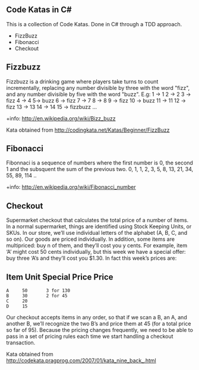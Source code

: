 Code Katas in C#
------------------

This is a collection of Code Katas. Done in C# through a TDD approach.

* FizzBuzz
* Fibonacci
* Checkout


Fizzbuzz
---------

Fizzbuzz is a drinking game where players take turns to count incrementally, replacing any number divisible by three with the word "fizz", and any number divisible by five with the word "buzz".
E.g: 
	1 -> 1
    2 -> 2
	3 -> fizz
	4 -> 4
	5-> buzz 
	6 -> fizz
	7 -> 7
	8 -> 8
	9 -> fizz
	10 -> buzz
	11 -> 11
	12 -> fizz
	13 -> 13
	14 -> 14
	15 -> fizzbuzz
	...

+info: http://en.wikipedia.org/wiki/Bizz_buzz

Kata obtained from http://codingkata.net/Katas/Beginner/FizzBuzz


Fibonacci
----------
Fibonnaci is a sequence of numbers where the first number is 0, the second 1 and the subsquent the sum of the previous two.
0, 1, 1, 2, 3, 5, 8, 13, 21, 34, 55, 89, 114 ..

+info: http://en.wikipedia.org/wiki/Fibonacci_number

Checkout
---------
Supermarket checkout that calculates the total price of a number of items. 
In a normal supermarket, things are identified using Stock Keeping Units, or SKUs. In our store, we’ll use individual letters of the alphabet (A, B, C, and so on). Our goods are priced individually. In addition, some items are multipriced: buy n of them, and they’ll cost you y cents. For example, item ‘A’ might cost 50 cents individually, but this week we have a special offer: buy three ‘A’s and they’ll cost you $1.30. In fact this week’s prices are:

  Item   Unit      Special
         Price     Price
  --------------------------
    A     50       3 for 130
    B     30       2 for 45
    C     20
    D     15
Our checkout accepts items in any order, so that if we scan a B, an A, and another B, we’ll recognize the two B’s and price them at 45 (for a total price so far of 95). Because the pricing changes frequently, we need to be able to pass in a set of pricing rules each time we start handling a checkout transaction.

Kata obtained from http://codekata.pragprog.com/2007/01/kata_nine_back_.html